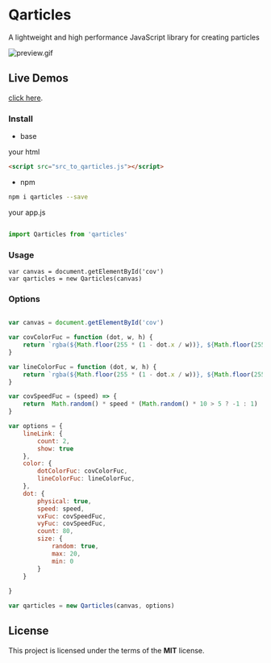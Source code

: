 # Qarticles
A lightweight and high performance JavaScript library for creating particles

![preview.gif](http://77wdm6.com1.z0.glb.clouddn.com/preview.gif)

## Live Demos

[click here](http://hilongjw.github.io/Qarticles/demo.html).

### Install

* base

your html

```html
<script src="src_to_qarticles.js"></script>

```

* npm

```bash
npm i qarticles --save
```

your app.js

```javascript

import Qarticles from 'qarticles'

```

### Usage

```
var canvas = document.getElementById('cov')
var qarticles = new Qarticles(canvas)

```


### Options

```javascript

var canvas = document.getElementById('cov')

var covColorFuc = function (dot, w, h) {
    return `rgba(${Math.floor(255 * (1 - dot.x / w))}, ${Math.floor(255 * (1 - dot.y / h))},${Math.floor(255 * (dot.speedArr[0]/ 100))}, 0.4)`
}

var lineColorFuc = function (dot, w, h) {
    return `rgba(${Math.floor(255 * (1 - dot.x / w))}, ${Math.floor(255 * (1 - dot.y / h))},${Math.floor(255 * (dot.speedArr[0]/ 100))}, 0.1)`
}

var covSpeedFuc = (speed) => {
    return  Math.random() * speed * (Math.random() * 10 > 5 ? -1 : 1)
}

var options = {
    lineLink: {
        count: 2,
        show: true
    },
    color: {
        dotColorFuc: covColorFuc,
        lineColorFuc: lineColorFuc,
    },
    dot: {
        physical: true,
        speed: speed,
        vxFuc: covSpeedFuc,
        vyFuc: covSpeedFuc,
        count: 80,
        size: {
            random: true,
            max: 20,
            min: 0
        }
    }
    
}

var qarticles = new Qarticles(canvas, options)

```

## License

This project is licensed under the terms of the **MIT** license.


